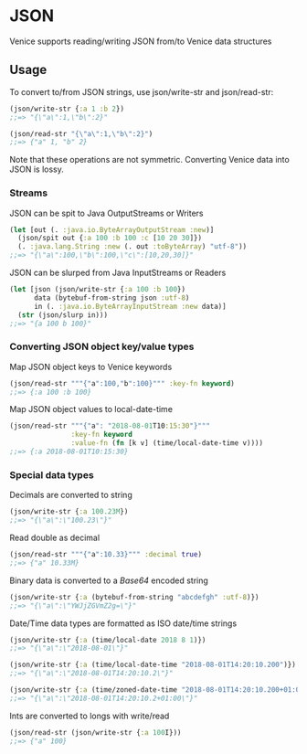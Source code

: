 # JSON

Venice supports reading/writing JSON from/to Venice data structures


## Usage

To convert to/from JSON strings, use json/write-str and json/read-str:

```clojure
(json/write-str {:a 1 :b 2})
;;=> "{\"a\":1,\"b\":2}"

(json/read-str "{\"a\":1,\"b\":2}")
;;=> {"a" 1, "b" 2}
```

Note that these operations are not symmetric. Converting Venice data into JSON is lossy.


### Streams

JSON can be spit to Java OutputStreams or Writers

```clojure
(let [out (. :java.io.ByteArrayOutputStream :new)]
  (json/spit out {:a 100 :b 100 :c [10 20 30]})
  (. :java.lang.String :new (. out :toByteArray) "utf-8"))
;;=> "{\"a\":100,\"b\":100,\"c\":[10,20,30]}"
```

JSON can be slurped from Java InputStreams or Readers

```clojure
(let [json (json/write-str {:a 100 :b 100})
      data (bytebuf-from-string json :utf-8) 
      in (. :java.io.ByteArrayInputStream :new data)]
  (str (json/slurp in)))
;;=> "{a 100 b 100}"
```


### Converting JSON object key/value types

Map JSON object keys to Venice keywords

```clojure
(json/read-str """{"a":100,"b":100}""" :key-fn keyword)
;;=> {:a 100 :b 100}
```

Map JSON object values to local-date-time

```clojure
(json/read-str """{"a": "2018-08-01T10:15:30"}""" 
               :key-fn keyword 
               :value-fn (fn [k v] (time/local-date-time v))))
;;=> {:a 2018-08-01T10:15:30}
```


### Special data types

Decimals are converted to string

```clojure
(json/write-str {:a 100.23M})
;;=> "{\"a\":\"100.23\"}"
```

Read double as decimal

```clojure
(json/read-str """{"a":10.33}""" :decimal true)
;;=> {"a" 10.33M}
```


Binary data is converted to a _Base64_ encoded string

```clojure
(json/write-str {:a (bytebuf-from-string "abcdefgh" :utf-8)})
;;=> "{\"a\":\"YWJjZGVmZ2g=\"}"
```

Date/Time data types are formatted as ISO date/time strings 

```clojure
(json/write-str {:a (time/local-date 2018 8 1)})
;;=> "{\"a\":\"2018-08-01\"}"

(json/write-str {:a (time/local-date-time "2018-08-01T14:20:10.200")})
;;=> "{\"a\":\"2018-08-01T14:20:10.2\"}"

(json/write-str {:a (time/zoned-date-time "2018-08-01T14:20:10.200+01:00")})
;;=> "{\"a\":\"2018-08-01T14:20:10.2+01:00\"}"
```

Ints are converted to longs with write/read

```clojure
(json/read-str (json/write-str {:a 100I}))
;;=> {"a" 100}
```

